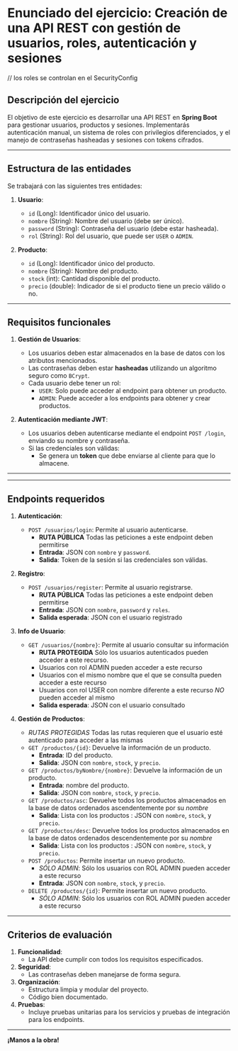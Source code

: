 
# Enunciado del ejercicio: Creación de una API REST con gestión de usuarios, roles, autenticación y sesiones
// los roles se controlan en el SecurityConfig
## Descripción del ejercicio

El objetivo de este ejercicio es desarrollar una API REST en **Spring Boot** para gestionar usuarios, productos y sesiones. Implementarás autenticación manual, un sistema de roles con privilegios diferenciados, y el manejo de contraseñas hasheadas y sesiones con tokens cifrados.

---

## Estructura de las entidades

Se trabajará con las siguientes tres entidades:

1. **Usuario**:
   - `id` (Long): Identificador único del usuario.
   - `nombre` (String): Nombre del usuario (debe ser único).
   - `password` (String): Contraseña del usuario (debe estar hasheada).
   - `rol` (String): Rol del usuario, que puede ser `USER` o `ADMIN`.

2. **Producto**:
   - `id` (Long): Identificador único del producto.
   - `nombre` (String): Nombre del producto.
   - `stock` (int): Cantidad disponible del producto.
   - `precio` (double): Indicador de si el producto tiene un precio válido o no.

---

## Requisitos funcionales

1. **Gestión de Usuarios**:
   - Los usuarios deben estar almacenados en la base de datos con los atributos mencionados.
   - Las contraseñas deben estar **hasheadas** utilizando un algoritmo seguro como `BCrypt`.
   - Cada usuario debe tener un rol:
      - `USER`: Solo puede acceder al endpoint para obtener un producto.
      - `ADMIN`: Puede acceder a los endpoints para obtener y crear productos.

4. **Autenticación mediante JWT**:
   - Los usuarios deben autenticarse mediante el endpoint `POST /login`, enviando su nombre y contraseña.
   - Si las credenciales son válidas:
      - Se genera un **token** que debe enviarse al cliente para que lo almacene.


---

---

## Endpoints requeridos

1. **Autenticación**:
   - `POST /usuarios/login`: Permite al usuario autenticarse.
      - **RUTA PÚBLICA** Todas las peticiones a este endpoint deben permitirse
      - **Entrada**: JSON con `nombre` y `password`.
      - **Salida**: Token de la sesión si las credenciales son válidas.

2. **Registro**:
   - `POST /usuarios/register`: Permite al usuario registrarse.
      - **RUTA PÚBLICA** Todas las peticiones a este endpoint deben permitirse
      - **Entrada**: JSON con `nombre`, `password` y `roles`.
      - **Salida esperada**: JSON con el usuario registrado

3. **Info de Usuario**:
   - `GET /usuarios/{nombre}`: Permite al usuario consultar su información
      - **RUTA PROTEGIDA** Sólo los usuarios autenticados pueden acceder a este recurso.
      - Usuarios con rol ADMIN pueden acceder a este recurso
      - Usuarios con el mismo nombre que el que se consulta pueden acceder a este recurso
      - Usuarios con rol USER con nombre diferente a este recurso *NO* pueden acceder al mismo
      - **Salida esperada**: JSON con el usuario consultado

4. **Gestión de Productos**:
   - *RUTAS PROTEGIDAS* Todas las rutas requieren que el usuario esté autenticado para acceder a las mismas
   - `GET /productos/{id}`: Devuelve la información de un producto.
      - **Entrada**: ID del producto.
      - **Salida**: JSON con `nombre`, `stock`, y `precio`.
   - `GET /productos/byNombre/{nombre}`: Devuelve la información de un producto.
      - **Entrada**: nombre del producto.
      - **Salida**: JSON con `nombre`, `stock`, y `precio`.
   - `GET /productos/asc`: Devuelve todos los productos almacenados en la base de datos ordenados ascendentemente por su *nombre*
      - **Salida**: Lista con los productos : JSON con `nombre`, `stock`, y `precio`.
   - `GET /productos/desc`: Devuelve todos los productos almacenados en la base de datos ordenados descendentemente por su *nombre*
      - **Salida**: Lista con los productos : JSON con `nombre`, `stock`, y `precio`.
   - `POST /productos`: Permite insertar un nuevo producto.
      - *SÓLO ADMIN*: Sólo los usuarios con ROL ADMIN pueden acceder a este recurso
      - **Entrada**: JSON con `nombre`, `stock`, y `precio`.
   - `DELETE /productos/{id}`: Permite insertar un nuevo producto.
      - *SÓLO ADMIN*: Sólo los usuarios con ROL ADMIN pueden acceder a este recurso

---

## Criterios de evaluación

1. **Funcionalidad**:
   - La API debe cumplir con todos los requisitos especificados.
2. **Seguridad**:
   - Las contraseñas deben manejarse de forma segura.
3. **Organización**:
   - Estructura limpia y modular del proyecto.
   - Código bien documentado.
4. **Pruebas**:
   - Incluye pruebas unitarias para los servicios y pruebas de integración para los endpoints.

---

**¡Manos a la obra!**
